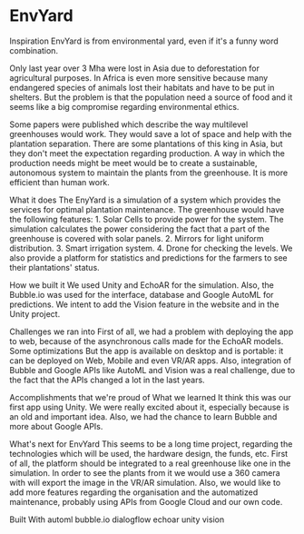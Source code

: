 # EnvYard
Inspiration
EnvYard is from environmental yard, even if it's a funny word combination.

Only last year over 3 Mha were lost in Asia due to deforestation for agricultural purposes. In Africa is even more sensitive because many endangered species of animals lost their habitats and have to be put in shelters. But the problem is that the population need a source of food and it seems like a big compromise regarding environmental ethics.

Some papers were published which describe the way multilevel greenhouses would work. They would save a lot of space and help with the plantation separation. There are some plantations of this king in Asia, but they don't meet the expectation regarding production. A way in which the production needs might be meet would be to create a sustainable, autonomous system to maintain the plants from the greenhouse. It is more efficient than human work.

What it does
The EnyYard is a simulation of a system which provides the services for optimal plantation maintenance. The greenhouse would have the following features: 1. Solar Cells to provide power for the system. The simulation calculates the power considering the fact that a part of the greenhouse is covered with solar panels. 2. Mirrors for light uniform distribution. 3. Smart irrigation system. 4. Drone for checking the levels. We also provide a platform for statistics and predictions for the farmers to see their plantations' status.

How we built it
We used Unity and EchoAR for the simulation. Also, the Bubble.io was used for the interface, database and Google AutoML for predictions. We intent to add the Vision feature in the website and in the Unity project.

Challenges we ran into
First of all, we had a problem with deploying the app to web, because of the asynchronous calls made for the EchoAR models. Some optimizations But the app is available on desktop and is portable: it can be deployed on Web, Mobile and even VR/AR apps. Also, integration of Bubble and Google APIs like AutoML and Vision was a real challenge, due to the fact that the APIs changed a lot in the last years.

Accomplishments that we're proud of
What we learned
It think this was our first app using Unity. We were really excited about it, especially because is an old and important idea. Also, we had the chance to learn Bubble and more about Google APIs.

What's next for EnvYard
This seems to be a long time project, regarding the technologies which will be used, the hardware design, the funds, etc. First of all, the platform should be integrated to a real greenhouse like one in the simulation. In order to see the plants from it we would use a 360 camera with will export the image in the VR/AR simulation. Also, we would like to add more features regarding the organisation and the automatized maintenance, probably using APIs from Google Cloud and our own code.

Built With
automl
bubble.io
dialogflow
echoar
unity
vision
